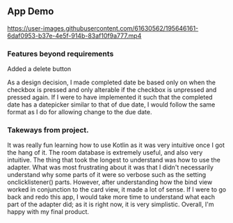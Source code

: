## App Demo
https://user-images.githubusercontent.com/61630562/195646161-6daf0953-b37e-4e5f-914b-83af10f9a777.mp4

### Features beyond requirements
Added a delete button

As a design decision, I made completed date be based only on when the checkbox is pressed and only alterable if the checkbox is unpressed and pressed again. If I were to have implemented it such that the completed date has a datepicker similar to that of due date, I would follow the same format as I do for allowing change to the due date.


### Takeways from project.
It was really fun learning how to use Kotlin as it was very intuitive once I got the hang of it. The room database is extremely useful, and also very intuitive. The thing that took the longest to understand was how to use the adapter. What was most frustrating about it was that I didn't necessarily understand why some parts of it were so verbose such as the setting onclicklistener() parts. However, after understanding how the bind view worked in conjunction to the card view, it made a lot of sense. If I were to go back and redo this app, I would take more time to understand what each part of the adapter did; as it is right now, it is very simplistic. Overall, I'm happy with my final product.
